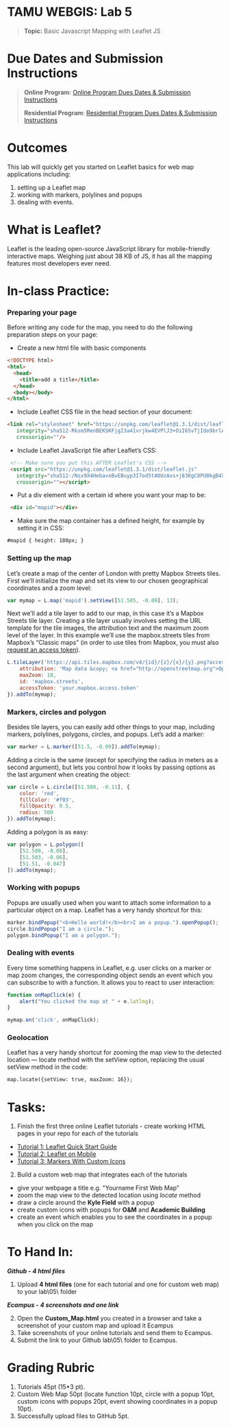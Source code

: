# TAMU WEBGIS: Lab 5
>
>**Topic:** Basic Javascript Mapping with Leaflet JS
> 

# Due Dates and Submission Instructions
> **Online Program**: [Online Program Dues Dates & Submission Instructions](https://github.tamu.edu/TAMU-GEOG-678-WebGIS/Online/blob/master/submissions/05.md)
>
> **Residential Program**: [Residential Program Dues Dates & Submission Instructions](https://github.tamu.edu/TAMU-GEOG-678-WebGIS/Residential/blob/master/submissions/05.md)

# Outcomes
This lab will quickly get you started on Leaflet basics for web map applications including:
1) setting up a Leaflet map
2) working with markers, polylines and popups
3) dealing with events.


# What is Leaflet?
Leaflet is the leading open-source JavaScript library for mobile-friendly interactive maps. Weighing just about 38 KB of JS, it has all the mapping features most developers ever need.


# In-class Practice:
### Preparing your page <br  />
Before writing any code for the map, you need to do the following preparation steps on your page:
- Create a new html file with basic components
```html
<!DOCTYPE html>
<html>
  <head>
    <title>add a title</title>
  </head>
  <body></body>
</html>
```
- Include Leaflet CSS file in the head section of your document:
```html
<link rel="stylesheet" href="https://unpkg.com/leaflet@1.3.1/dist/leaflet.css"
   integrity="sha512-Rksm5RenBEKSKFjgI3a41vrjkw4EVPlJ3+OiI65vTjIdo9brlAacEuKOiQ5OFh7cOI1bkDwLqdLw3Zg0cRJAAQ=="
   crossorigin=""/>
```
- Include Leaflet JavaScript file after Leaflet’s CSS:
```html
 <!-- Make sure you put this AFTER Leaflet's CSS -->
 <script src="https://unpkg.com/leaflet@1.3.1/dist/leaflet.js"
   integrity="sha512-/Nsx9X4HebavoBvEBuyp3I7od5tA0UzAxs+j83KgC8PU0kgB4XiK4Lfe4y4cgBtaRJQEIFCW+oC506aPT2L1zw=="
   crossorigin=""></script>
```
- Put a div element with a certain id where you want your map to be:
```html
 <div id="mapid"></div>
```
- Make sure the map container has a defined height, for example by setting it in CSS:
```html
#mapid { height: 180px; }
```

### Setting up the map <br  />
Let’s create a map of the center of London with pretty Mapbox Streets tiles. First we’ll initialize the map and set its view to our chosen geographical coordinates and a zoom level:

```javascript
var mymap = L.map('mapid').setView([51.505, -0.09], 13);
```

Next we’ll add a tile layer to add to our map, in this case it’s a Mapbox Streets tile layer. Creating a tile layer usually involves setting the URL template for the tile images, the attribution text and the maximum zoom level of the layer. In this example we’ll use the mapbox.streets tiles from Mapbox’s “Classic maps” (in order to use tiles from Mapbox, you must also [request an access token](https://www.mapbox.com/account/access-tokens/)).

```javascript
L.tileLayer('https://api.tiles.mapbox.com/v4/{id}/{z}/{x}/{y}.png?access_token={accessToken}', {
    attribution: 'Map data &copy; <a href="http://openstreetmap.org">OpenStreetMap</a> contributors, <a href="http://creativecommons.org/licenses/by-sa/2.0/">CC-BY-SA</a>, Imagery © <a href="http://mapbox.com">Mapbox</a>',
    maxZoom: 18,
    id: 'mapbox.streets',
    accessToken: 'your.mapbox.access.token'
}).addTo(mymap);
```


### Markers, circles and polygon <br  />
Besides tile layers, you can easily add other things to your map, including markers, polylines, polygons, circles, and popups. Let’s add a marker:
```javascript
var marker = L.marker([51.5, -0.09]).addTo(mymap);
```
Adding a circle is the same (except for specifying the radius in meters as a second argument), but lets you control how it looks by passing options as the last argument when creating the object:
```javascript
var circle = L.circle([51.508, -0.11], {
    color: 'red',
    fillColor: '#f03',
    fillOpacity: 0.5,
    radius: 500
}).addTo(mymap);
```
Adding a polygon is as easy:
```javascript
var polygon = L.polygon([
    [51.509, -0.08],
    [51.503, -0.06],
    [51.51, -0.047]
]).addTo(mymap);
```
### Working with popups <br  />
Popups are usually used when you want to attach some information to a particular object on a map. Leaflet has a very handy shortcut for this:
```javascript
marker.bindPopup("<b>Hello world!</b><br>I am a popup.").openPopup();
circle.bindPopup("I am a circle.");
polygon.bindPopup("I am a polygon.");
```

### Dealing with events
Every time something happens in Leaflet, e.g. user clicks on a marker or map zoom changes, the corresponding object sends an event which you can subscribe to with a function. It allows you to react to user interaction:

```javascript
function onMapClick(e) {
    alert("You clicked the map at " + e.latlng);
}

mymap.on('click', onMapClick);
```

### Geolocation
Leaflet has a very handy shortcut for zooming the map view to the detected location — locate method with the setView option, replacing the usual setView method in the code:
```html
map.locate({setView: true, maxZoom: 16});
```
# **Tasks:**
1. Finish the first three online Leaflet tutorials - create working HTML pages in your repo for each of the tutorials
- [Tutorial 1: Leaflet Quick Start Guide](http://leafletjs.com/examples/quick-start/)
- [Tutorial 2: Leaflet on Mobile](http://leafletjs.com/examples/mobile/)
- [Tutorial 3: Markers With Custom Icons](http://leafletjs.com/examples/custom-icons/)

2. Build a custom web map that integrates each of the tutorials
- give your webpage a title e.g. "Yourname First Web Map"
- zoom the map view to the detected location using *locate* method
- draw a circle around the **Kyle Field** with a popup 
- create custom icons with popups for **O&M** and **Academic Building**
- create an event which enables you to see the coordinates in a popup when you click on the map

# **To Hand In:**
***Github - 4 html files***
1. Upload **4 html files** (one for each tutorial and one for custom web map) to your lab\05\ folder

***Ecampus - 4 screenshots and one link***
>
2. Open the **Custom_Map.html** you created in a browser and take a screenshot of your custom map and upload it Ecampus
3. Take screenshots of your online tutorials and send them to Ecampus. 
4. Submit the link to your Github lab\05\ folder to Ecampus.  

# Grading Rubric
>
1. Tutorials 45pt (15*3 pt).
2. Custom Web Map 50pt (locate function 10pt, circle with a popup 10pt, custom icons with popups 20pt, event showing coordinates in a popup 10pt).
3. Successfully upload files to GitHub 5pt.
<!--
## Videos
[Video 1 - Lab 4](https://youtu.be/ZKnJFfx7-XI)
-->


